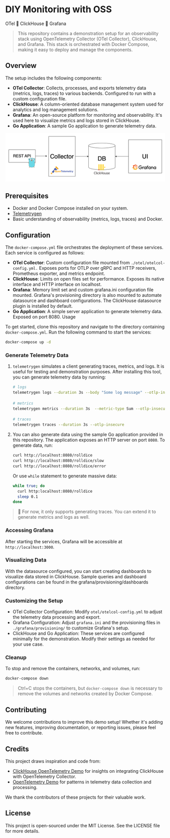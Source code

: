 # DIY Monitoring with OSS

OTel 💛 ClickHouse 💛 Grafana

> This repository contains a demonstration setup for an observability stack using OpenTelemetry Collector (OTel Collector), ClickHouse, and Grafana. This stack is orchestrated with Docker Compose, making it easy to deploy and manage the components.

## Overview
The setup includes the following components:

- **OTel Collector**: Collects, processes, and exports telemetry data (metrics, logs, traces) to various backends. Configured to run with a custom configuration file.
- **ClickHouse**: A column-oriented database management system used for analytics and log management solutions.
- **Grafana**: An open-source platform for monitoring and observability. It's used here to visualize metrics and logs stored in ClickHouse.
- **Go Application**: A sample Go application to generate telemetry data.

![](architecture.png)


## Prerequisites
- Docker and Docker Compose installed on your system.
- [Telemetrygen](https://github.com/open-telemetry/opentelemetry-collector-contrib/tree/main/cmd/telemetrygen)
- Basic understanding of observability (metrics, logs, traces) and Docker.

## Configuration
The `docker-compose.yml` file orchestrates the deployment of these services. Each service is configured as follows:

- **OTel Collector**: Custom configuration file mounted from `./otel/otelcol-config.yml.` Exposes ports for OTLP over gRPC and HTTP receivers, Prometheus exporter, and metrics endpoint.
- **ClickHouse**: Limits on open files set for performance. Exposes its native interface and HTTP interface on localhost.
- **Grafana**: Memory limit set and custom grafana.ini configuration file mounted. Grafana's provisioning directory is also mounted to automate datasource and dashboard configurations. The ClickHouse datasource plugin is installed by default.
- **Go Application**: A simple server application to generate telemetry data. Exposed on port 8080.
Usage

To get started, clone this repository and navigate to the directory containing `docker-compose.yml`. Run the following command to start the services:

```bash
docker-compose up -d
```

### Generate Telemetry Data

1. `telemetrygen` simulates a client generating traces, metrics, and logs. It is useful for testing and demonstration purposes. After installing this tool, you can generate telemetry data by running:

    ```bash
    # logs
    telemetrygen logs --duration 3s --body "Some log message" --otlp-insecure

    # metrics
    telemetrygen metrics --duration 3s  --metric-type Sum --otlp-insecure --otlp-attributes service=\"test\"

    # traces
    telemetrygen traces --duration 3s --otlp-insecure
    ```

2. You can also generate data using the sample Go application provided in this repository. The application exposes an HTTP server on port `8080`. To generate data, run:

    ```bash
    curl http://localhost:8080/rolldice
    curl http://localhost:8080/rolldice/slow
    curl http://localhost:8080/rolldice/error
    ```

    Or use `while` statement to generate massive data:

    ```bash
    while true; do
      curl http:localhost:8080/rolldice
      sleep 0.1
    done
    ```

> 🚨 For now, it only supports generating traces. You can extend it to generate metrics and logs as well.


### Accessing Grafana
After starting the services, Grafana will be accessible at `http://localhost:3000`.

### Visualizing Data
With the datasource configured, you can start creating dashboards to visualize data stored in ClickHouse. Sample queries and dashboard configurations can be found in the grafana/provisioning/dashboards directory.

### Customizing the Setup
- OTel Collector Configuration: Modify `otel/otelcol-config.yml` to adjust the telemetry data processing and export.
- Grafana Configuration: Adjust `grafana.ini` and the provisioning files in `./grafana/provisioning/` to customize Grafana's setup.
- ClickHouse and Go Application: These services are configured minimally for the demonstration. Modify their settings as needed for your use case.

### Cleanup
To stop and remove the containers, networks, and volumes, run:

```bash
docker-compose down
```

> Ctrl+C stops the containers, but `docker-compose down` is necessary to remove the volumes and networks created by Docker Compose.

## Contributing
We welcome contributions to improve this demo setup! Whether it's adding new features, improving documentation, or reporting issues, please feel free to contribute.

## Credits

This project draws inspiration and code from:

- [ClickHouse OpenTelemetry Demo](https://github.com/ClickHouse/opentelemetry-demo) for insights on integrating ClickHouse with OpenTelemetry Collector.
- [OpenTelemetry Demo](https://github.com/open-telemetry/opentelemetry-demo) for patterns in telemetry data collection and processing.

We thank the contributors of these projects for their valuable work.


## License
This project is open-sourced under the MIT License. See the LICENSE file for more details.
